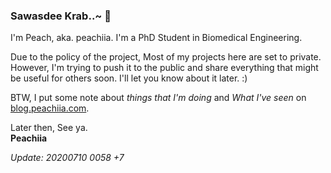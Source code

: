 ### Sawasdee Krab..~ 👋

I'm Peach, aka. peachiia. I'm a PhD Student in Biomedical Engineering. 

Due to the policy of the project, Most of my projects here are set to private. However, I'm trying to push it to the public and share everything that might be useful for others soon. I'll let you know about it later. :) 

BTW, I put some note about *things that I'm doing* and *What I've seen* on [blog.peachiia.com](https://blog.peachiia.com).

Later then, See ya.  
**Peachiia**

*Update: 20200710 0058 +7*

<!--
**peachiia/peachiia** is a ✨ _special_ ✨ repository because its `README.md` (this file) appears on your GitHub profile.
-->
